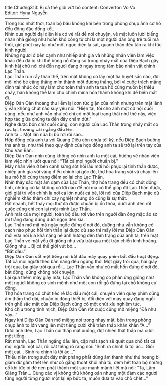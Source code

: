 title:Chương313: Bị cả thế giới vứt bỏ
content:
Convertor: Vo Vo<br>Editor: Hyna Nguyễn<br>—————–<br>Trong lúc nhất thời, toàn bộ bầu không khí bên trong phòng chụp ảnh cơ hồ đều đông đặc đống kết.<br>Nhìn qua người đại diện kia có vẻ rất dễ nói chuyện, vẻ mặt luôn lười biếng nhàn nhã giống như hoàn khố công tử chỉ là một người đàn ông trẻ tuổi mà thôi, giờ phút này lại như một ngọc diện la sát, quanh thân đều tản ra khí tức kinh người.<br>Những người ở bên cạnh như nhiếp ảnh gia và những nhân viên làm việc khác đều đã bị khí thế bùng nổ đáng sợ trong nháy mắt của Diệp Bạch gây kinh hãi chứ nói chi đến người đang ở ngay trong tâm bão nhân vật chính Lạc Thần.<br>Lạc Thần run rẩy thân thể, trên mặt không có lấy một tia huyết sắc nào, đôi môi nhỏ bé căng thẳng mím thành một đường thẳng, bởi vì cuộc trách mắng đinh tai nhức óc này làm cho toàn thân anh ta tựa hồ cũng muốn bị thiêu cháy, hận không thể làm cho chính mình hóa thành không khí để biến mất đi.<br>Diệp Oản Oản thoáng thu liễm lại cơn tức giận của mình nhưng trên mặt lãnh ý vẫn không chút nào suy yếu nói: “Hiện tại, tôi cho anh một cơ hội cuối cùng, nếu như anh vẫn như cũ chỉ có một loại trạng thái như thế này, việc hợp tác giữa chúng ta đến đây chấm dứt.”<br>Nghe được bốn chữ cuối cùng, con ngươi của Lạc Thần trong nháy mắt co rúc lại, thoáng cái ngẩng đầu lên.<br>Anh ta… Một lần nữa bị bỏ rơi rồi sao…<br>Hợp đồng của anh ta với Quang Diệu còn chưa tới kỳ, nếu Diệp Bạch buông tha anh ta, như thế theo quy định của hợp đồng anh ta sẽ trở lại trên tay của Chu Văn Bân.<br>Diệp Oản Oản nhìn cũng không có nhìn anh ta một cái, hướng về nhân viên làm việc nhìn lướt qua nói: “Tất cả mọi người chuẩn bị.”<br>Mấy nhân viên ở bên cạnh sửng sốt hồi lâu mới hồi phục lại tinh thần được, nhiếp ảnh gia vội vàng điều chỉnh lại góc độ, thợ hóa trang vội vã chạy lên lau mồ hôi cùng trang điểm sơ lại cho Lạc Thần.<br>Nhìn thấy sắc mặt ảm đạm của Lạc Thần, thợ hóa trang đều có chút đồng tình, nhưng cô lại không có lời nào để nói mà có thể giúp đỡ Lạc Thần được, giới giải trí vốn chính là nơi cá lớn nuốt cá bé, lời nói của Diệp Bạch mặc dù nghiêm khắc thậm chí cay nghiệt nhưng đó cũng là sự thật.<br>Rất nhanh, hết thảy mọi thứ đã được chuẩn bị ổn thỏa, dưới ánh đèn rốt cuộc cũng chỉ còn lại một mình Lạc Thần.<br>Ánh mắt của mọi người, toàn bộ đều rơi vào trên người đàn ông mặc áo sơ mi trắng đang đứng dưới ngọn đèn kia.<br>Lạc Thần mờ mịt mà ngây ngốc đứng ở nơi đó, dường như vẫn không có cách nào phục hồi tinh thần lại được dù sao thì mấy lời mà Diệp Oản Oản mới vừa nói kia khá nặng nề ảnh hưởng đến tâm trạng của anh ta, trên mặt Lạc Thần vẻ mặt yếu ớt giống như vừa trải qua một trận chiến kinh hoàng.<br>Giống như… Bị cả thế giới vứt bỏ…<br>“Bắt đầu.”<br>Diệp Oản Oản cất một tiếng nói bắt đầu máy quay phim bắt đầu hoạt động.<br>Tất cả mọi người theo bản năng đều ngừng thở. Một giây trôi qua, hai giây trôi qua, ba giây trôi qua rồi… Lạc Thần vẫn như cũ mất hồn đứng ở nơi đó, bất động, cũng không nói chuyện.<br>Lại qua thêm mấy giây nữa, Lạc Thần vẫn không có phản ứng giống như một người không có sinh mệnh như một con rối gỗ đứng tại chỗ không cử động.<br>Thợ hóa trang có chút tiếc rẻ lắc đầu một cái, chuyên viên quay phim cũng âm thầm thở dài, chuẩn bị đóng thiết bị, đối diện với máy quay đang ngồi trên ghế sắc mặt của Diệp Bạch cũng có một chút xíu nghiêm túc.<br>Khó chịu trong tĩnh mịch, Diệp Oản Oản rốt cuộc cũng mở miệng “Đã như vậy…”<br>Ngay khi Diệp Oản Oản mở miệng nói trong nháy mắt, bên trong phòng chụp ảnh to lớn vang lên một tiếng cười khẽ trầm thấp khàn khàn “A…”<br>Dưới ánh đèn, Lạc Thần cúi thấp mặt xuống, đột nhiên thật thấp mà cười một tiếng.<br>Rất nhanh, Lạc Thần ngẩng đầu lên, cặp mắt sạch sẽ quét qua chỗ tất cả mọi người một cái, rồi cất tiếng rõ ràng nói: “Sinh ra chính là tội ác… Giỏi một cái… Sinh ra chính là tội ác…”<br>Thiếu niên trong suốt đáy mắt phảng phất dùng âm thanh như thú hoang bị giam dữ gầm thét lên như cố gắng thoát khỏi nhà tù, đem hết toàn bộ những cổ khí tức bị đè nén phát thành một sức mạnh mãnh liệt mà nói: “Ta, Lâm Giáng Trần… Cùng các vị không thù không oán nhưng một đám các ngươi từng người từng người một lại ép bức ta, muốn đưa ta vào chỗ chết…”